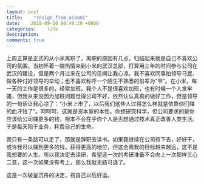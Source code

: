 ```yaml
---
layout: post
title:    "resign_from_xiaomi"
date:    2018-09-10 00:49:29 +0800
categories:    life
description:
comments: true
---
```


上周五算是正式的从小米离职了，离职的原因有几点，归结起来就是自己不喜欢公司的氛围。当初怀着一腔热情来到小米的武汉总部，打算用三年的时间参与公司在武汉的建设，但是两个月过来在公司的见闻让我心凉。我不喜欢同事拍领导马屁、做各种讨好领导的举动；也不喜欢称呼一个陌生不熟悉的前辈为“爷”。在小米，每一天的工作是很多的，经常加班。我个人不是很喜欢加班，也有时候一个人发牢骚，但我从来没因为加班问题觉得公司不好，依然认认真真的做好工作，但是领导的一句话让我心凉了：“小米上市了，以后我们这些人过得怎么样就是依靠你们赚的血汗钱了”。呵呵呵，这就是资本家的本性。你想研究科学，但公司要求的是你应该给公司赚更多的钱，根本不会在乎你个人是否想通过技术真正改善人类生活。于是每天陷于业务，耗费自己的生命。



我只有一条路可以走了，那就是辞职去读书。如果我继续在公司待下去，好好干，或许我可以赚到更多的钱，获得更高的地位，但这会离我的目标越来越远，这不是我想要的人生。所以我决定去读研，希望这一次的考研准备不会向上一次那样三心二意，这一次如果没有考上，那么我就无路可退了。



这是一次破釜沉舟的决定，祝自己以后好运。